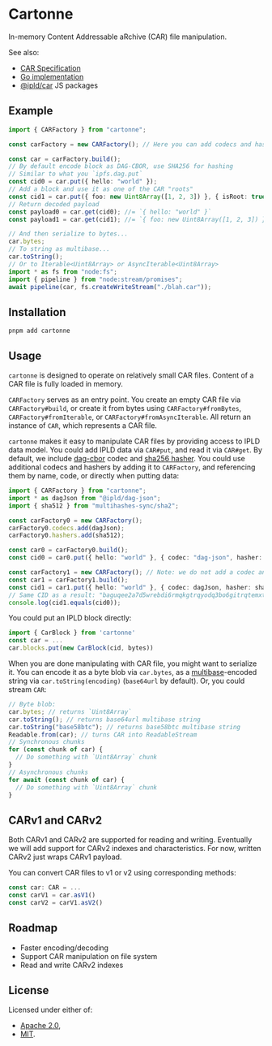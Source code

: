 # Cartonne

In-memory Content Addressable aRchive (CAR) file manipulation.

See also:

- [CAR Specification](https://ipld.io/specs/transport/car/)
- [Go implementation](https://github.com/ipld/go-car)
- [@ipld/car](https://github.com/ipld/js-car) JS packages

## Example

```ts
import { CARFactory } from "cartonne";

const carFactory = new CARFactory(); // Here you can add codecs and hashers

const car = carFactory.build();
// By default encode block as DAG-CBOR, use SHA256 for hashing
// Similar to what you `ipfs.dag.put`
const cid0 = car.put({ hello: "world" });
// Add a block and use it as one of the CAR "roots"
const cid1 = car.put({ foo: new Uint8Array([1, 2, 3]) }, { isRoot: true });
// Return decoded payload
const payload0 = car.get(cid0); //= `{ hello: "world" }`
const payload1 = car.get(cid1); //= `{ foo: new Uint8Array([1, 2, 3]) }`

// And then serialize to bytes...
car.bytes;
// To string as multibase...
car.toString();
// Or to Iterable<Uint8Array> or AsyncIterable<Uint8Array>
import * as fs from "node:fs";
import { pipeline } from "node:stream/promises";
await pipeline(car, fs.createWriteStream("./blah.car"));
```

## Installation

```shell
pnpm add cartonne
```

## Usage

`cartonne` is designed to operate on relatively small CAR files.
Content of a CAR file is fully loaded in memory.

`CARFactory` serves as an entry point. You create an empty CAR file via `CARFactory#build`,
or create it from bytes using `CARFactory#fromBytes`, `CARFactory#fromIterable`, or `CARFactory#fromAsyncIterable`.
All return an instance of `CAR`, which represents a CAR file.

`cartonne` makes it easy to manipulate CAR files by providing access to IPLD data model. You could add IPLD data via
`CAR#put`, and read it via `CAR#get`. By default, we include [dag-cbor](https://ipld.io/specs/codecs/dag-cbor/spec/) codec and [sha256 hasher](https://github.com/multiformats/js-multiformats#multihash-hashers).
You could use additional codecs and hashers by adding it to `CARFactory`, and referencing them by name, code, or directly
when putting data:

```ts
import { CARFactory } from "cartonne";
import * as dagJson from "@ipld/dag-json";
import { sha512 } from "multihashes-sync/sha2";

const carFactory0 = new CARFactory();
carFactory0.codecs.add(dagJson);
carFactory0.hashers.add(sha512);

const car0 = carFactory0.build();
const cid0 = car0.put({ hello: "world" }, { codec: "dag-json", hasher: "sha2-512" });

const carFactory1 = new CARFactory(); // Note: we do not add a codec and a hasher to CARFactory, we use them directly here
const car1 = carFactory1.build();
const cid1 = car1.put({ hello: "world" }, { codec: dagJson, hasher: sha512 });
// Same CID as a result: "baguqee2a7d5wrebdi6rmqkgtrqyodq3bo6gitrqtemxtliymakwswbazbu7ai763747ljp7ycqfv7aqx4xlgiugcx62quo2te45pcgjbg4qjsvq"
console.log(cid1.equals(cid0));
```

You could put an IPLD block directly:

```ts
import { CarBlock } from 'cartonne'
const car = ...
car.blocks.put(new CarBlock(cid, bytes))
```

When you are done manipulating with CAR file, you might want to serialize it. You can encode it as a byte blob via `car.bytes`,
as a [multibase](https://github.com/multiformats/multibase)-encoded string via `car.toString(encoding)` (`base64url` by default). Or, you could stream `CAR`:

```ts
// Byte blob:
car.bytes; // returns `Uint8Array`
car.toString(); // returns base64url multibase string
car.toString("base58btc"); // returns base58btc multibase string
Readable.from(car); // turns CAR into ReadableStream
// Synchronous chunks
for (const chunk of car) {
  // Do something with `Uint8Array` chunk
}
// Asynchronous chunks
for await (const chunk of car) {
  // Do something with `Uint8Array` chunk
}
```

## CARv1 and CARv2

Both CARv1 and CARv2 are supported for reading and writing. Eventually we will add support for CARv2 indexes and characteristics.
For now, written CARv2 just wraps CARv1 payload.

You can convert CAR files to v1 or v2 using corresponding methods:

```ts
const car: CAR = ...
const carV1 = car.asV1()
const carV2 = carV1.asV2()
```

## Roadmap

- Faster encoding/decoding
- Support CAR manipulation on file system
- Read and write CARv2 indexes

## License

Licensed under either of:

- [Apache 2.0](https://opensource.org/licenses/Apache-2.0),
- [MIT](http://opensource.org/licenses/MIT).
